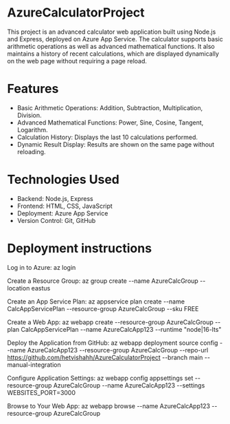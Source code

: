 # AzureCalculatorProject
This project is an advanced calculator web application built using Node.js and Express, deployed on Azure App Service. The calculator supports basic arithmetic operations as well as advanced mathematical functions. It also maintains a history of recent calculations, which are displayed dynamically on the web page without requiring a page reload.


# Features
* Basic Arithmetic Operations: Addition, Subtraction, Multiplication, Division.
* Advanced Mathematical Functions: Power, Sine, Cosine, Tangent, Logarithm.
* Calculation History: Displays the last 10 calculations performed.
* Dynamic Result Display: Results are shown on the same page without reloading.

# Technologies Used
* Backend: Node.js, Express
* Frontend: HTML, CSS, JavaScript
* Deployment: Azure App Service
* Version Control: Git, GitHub

# Deployment instructions

Log in to Azure:
az login

Create a Resource Group:
az group create --name AzureCalcGroup --location eastus

Create an App Service Plan:
az appservice plan create --name CalcAppServicePlan --resource-group AzureCalcGroup --sku FREE

Create a Web App:
az webapp create --resource-group AzureCalcGroup --plan CalcAppServicePlan --name AzureCalcApp123 --runtime "node|16-lts"

Deploy the Application from GitHub:
az webapp deployment source config --name AzureCalcApp123 --resource-group AzureCalcGroup --repo-url https://github.com/hetvishahh/AzureCalculatorProject --branch main --manual-integration

Configure Application Settings:
az webapp config appsettings set --resource-group AzureCalcGroup --name AzureCalcApp123 --settings WEBSITES_PORT=3000

Browse to Your Web App:
az webapp browse --name AzureCalcApp123 --resource-group AzureCalcGroup
